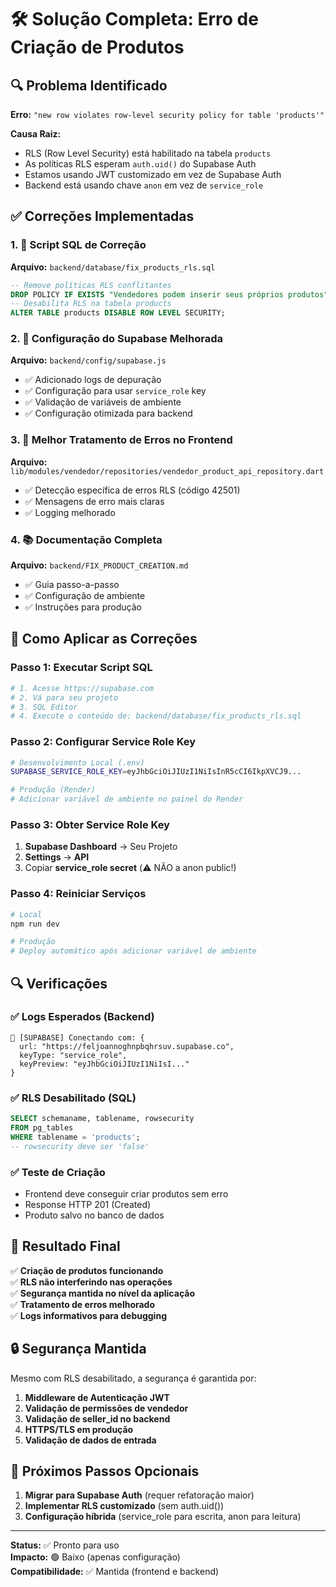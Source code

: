 # 🛠️ Solução Completa: Erro de Criação de Produtos

## 🔍 Problema Identificado

**Erro:** `"new row violates row-level security policy for table 'products'"`

**Causa Raiz:** 
- RLS (Row Level Security) está habilitado na tabela `products`
- As políticas RLS esperam `auth.uid()` do Supabase Auth
- Estamos usando JWT customizado em vez de Supabase Auth
- Backend está usando chave `anon` em vez de `service_role`

## ✅ Correções Implementadas

### 1. 📄 Script SQL de Correção
**Arquivo:** `backend/database/fix_products_rls.sql`

```sql
-- Remove políticas RLS conflitantes
DROP POLICY IF EXISTS "Vendedores podem inserir seus próprios produtos" ON products;
-- Desabilita RLS na tabela products
ALTER TABLE products DISABLE ROW LEVEL SECURITY;
```

### 2. 🔧 Configuração do Supabase Melhorada
**Arquivo:** `backend/config/supabase.js`

- ✅ Adicionado logs de depuração
- ✅ Configuração para usar `service_role` key
- ✅ Validação de variáveis de ambiente
- ✅ Configuração otimizada para backend

### 3. 🎯 Melhor Tratamento de Erros no Frontend
**Arquivo:** `lib/modules/vendedor/repositories/vendedor_product_api_repository.dart`

- ✅ Detecção específica de erros RLS (código 42501)
- ✅ Mensagens de erro mais claras
- ✅ Logging melhorado

### 4. 📚 Documentação Completa
**Arquivo:** `backend/FIX_PRODUCT_CREATION.md`

- ✅ Guia passo-a-passo
- ✅ Configuração de ambiente
- ✅ Instruções para produção

## 🚀 Como Aplicar as Correções

### Passo 1: Executar Script SQL
```bash
# 1. Acesse https://supabase.com
# 2. Vá para seu projeto
# 3. SQL Editor
# 4. Execute o conteúdo de: backend/database/fix_products_rls.sql
```

### Passo 2: Configurar Service Role Key
```bash
# Desenvolvimento Local (.env)
SUPABASE_SERVICE_ROLE_KEY=eyJhbGciOiJIUzI1NiIsInR5cCI6IkpXVCJ9...

# Produção (Render)
# Adicionar variável de ambiente no painel do Render
```

### Passo 3: Obter Service Role Key
1. **Supabase Dashboard** → Seu Projeto
2. **Settings** → **API**
3. Copiar **service_role secret** (⚠️ NÃO a anon public!)

### Passo 4: Reiniciar Serviços
```bash
# Local
npm run dev

# Produção
# Deploy automático após adicionar variável de ambiente
```

## 🔍 Verificações

### ✅ Logs Esperados (Backend)
```
🔧 [SUPABASE] Conectando com: {
  url: "https://feljoannoghnpbqhrsuv.supabase.co",
  keyType: "service_role",
  keyPreview: "eyJhbGciOiJIUzI1NiIsI..."
}
```

### ✅ RLS Desabilitado (SQL)
```sql
SELECT schemaname, tablename, rowsecurity 
FROM pg_tables 
WHERE tablename = 'products';
-- rowsecurity deve ser 'false'
```

### ✅ Teste de Criação
- Frontend deve conseguir criar produtos sem erro
- Response HTTP 201 (Created)
- Produto salvo no banco de dados

## 🎯 Resultado Final

✅ **Criação de produtos funcionando**  
✅ **RLS não interferindo nas operações**  
✅ **Segurança mantida no nível da aplicação**  
✅ **Tratamento de erros melhorado**  
✅ **Logs informativos para debugging**  

## 🔒 Segurança Mantida

Mesmo com RLS desabilitado, a segurança é garantida por:

1. **Middleware de Autenticação JWT**
2. **Validação de permissões de vendedor**
3. **Validação de seller_id no backend**
4. **HTTPS/TLS em produção**
5. **Validação de dados de entrada**

## 🔄 Próximos Passos Opcionais

1. **Migrar para Supabase Auth** (requer refatoração maior)
2. **Implementar RLS customizado** (sem auth.uid())
3. **Configuração híbrida** (service_role para escrita, anon para leitura)

---

**Status:** ✅ Pronto para uso  
**Impacto:** 🟢 Baixo (apenas configuração)  
**Compatibilidade:** ✅ Mantida (frontend e backend)
